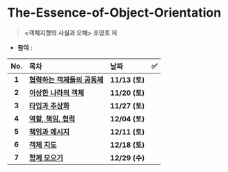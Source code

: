 # The-Essence-of-Object-Orientation
> **&lt;객체지향의 사실과 오해> 조영호 저** 
- **참여** : 

|  No.  | 목차                             | 날짜           | ✅  |
| :---: | :------------------------------- | :------------- | :-: |
| **1** | **[협력하는 객체들의 공동체](01_협력하는_객체들의_공동체.md)** | **11/13 (토)** |     |
| **2** | **[이상한 나라의 객체](02_이상한_나라의_객체.md)** | **11/20 (토)** |     |
| **3** | **[타입과 추상화](03_타입과_추상화.md)** | **11/27 (토)** |     |
| **4** | **[역할, 책임, 협력](04_역할,_책임,_협력.md)** | **12/04 (토)** |     |
| **5** | **[책임과 메시지](05_책임과_메시지.md)** | **12/11 (토)** |     |
| **6** | **[객체 지도](06_객체_지도.md)** | **12/18 (토)** |     |
| **7** | **[함께 모으기](07_함께_모으기.md)** | **12/29 (수)** |     |
